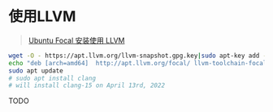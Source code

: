 # 使用LLVM

> [Ubuntu Focal 安装使用 LLVM](https://apt.llvm.org/)

```bash
wget -O - https://apt.llvm.org/llvm-snapshot.gpg.key|sudo apt-key add -
echo "deb [arch=amd64]  http://apt.llvm.org/focal/ llvm-toolchain-focal main"|sudo tee /etc/apt/sources.list.d/llvm.list > /dev/null
sudo apt update
# sudo apt install clang
# will install clang-15 on April 13rd, 2022
```

TODO
